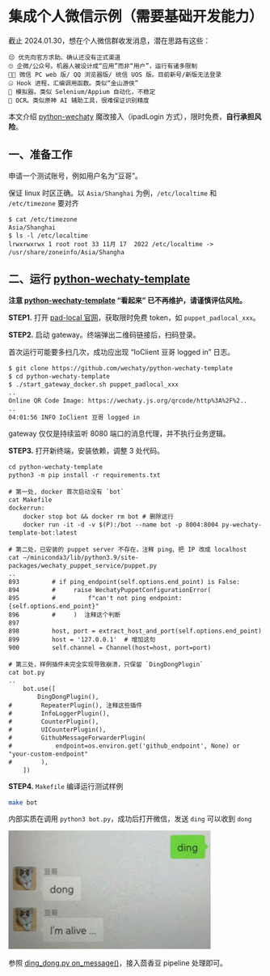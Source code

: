 # 集成个人微信示例（需要基础开发能力）

截止 2024.01.30，想在个人微信群收发消息，潜在思路有这些：

```
😔 优先向官方求助。确认还没有正式渠道
🙄 企微/公众号。机器人被设计成“应用”而非“用户”，运行有诸多限制
😮‍💨 微信 PC web 版/ QQ 浏览器版/ 统信 UOS 版。目前新号/新版无法登录
🤐 Hook 进程，汇编调用函数。类似“金山游侠”
🤨 模拟器。类似 Selenium/Appium 自动化，不稳定
🤔 OCR。类似原神 AI 辅助工具，很难保证识别精度
```

本文介绍 [python-wechaty](https://github.com/Wechaty/python-wechaty/) 魔改接入（ipadLogin 方式），限时免费，**自行承担风险**。

## 一、准备工作

申请一个测试账号，例如用户名为“豆哥”。

保证 linux 时区正确。以 `Asia/Shanghai` 为例，`/etc/localtime` 和 `/etc/timezone` 要对齐

```Shell
$ cat /etc/timezone
Asia/Shanghai
$ ls -l /etc/localtime
lrwxrwxrwx 1 root root 33 11月 17  2022 /etc/localtime -> /usr/share/zoneinfo/Asia/Shangha
```

## 二、运行 [python-wechaty-template](https://github.com/wechaty/python-wechaty-template)

**注意 [python-wechaty-template](https://github.com/wechaty/python-wechaty-template) “看起来” 已不再维护，请谨慎评估风险。**

**STEP1.** 打开 [pad-local 官网](http://pad-local.com/#/)，获取限时免费 token，如 `puppet_padlocal_xxx`。

**STEP2.** 启动 gateway。终端弹出二维码链接后，扫码登录。

首次运行可能要多扫几次，成功应出现 “IoClient 豆哥 logged in” 日志。

```Shell
$ git clone https://github.com/wechaty/python-wechaty-template
$ cd python-wechaty-template
$ ./start_gateway_docker.sh puppet_padlocal_xxx
..
Online QR Code Image: https://wechaty.js.org/qrcode/http%3A%2F%2..
..
04:01:56 INFO IoClient 豆哥 logged in
```

gateway 仅仅是持续监听 8080 端口的消息代理，并不执行业务逻辑。

**STEP3.** 打开新终端，安装依赖，调整 3 处代码。

```Shell
cd python-wechaty-template
python3 -m pip install -r requirements.txt

# 第一处, docker 首次启动没有 `bot`
cat Makefile
dockerrun:
    docker stop bot && docker rm bot # 删除这行
    docker run -it -d -v $(P):/bot --name bot -p 8004:8004 py-wechaty-template-bot:latest

# 第二处，已安装的 puppet server 不存在，注释 ping、把 IP 改成 localhost
cat ~/miniconda3/lib/python3.9/site-packages/wechaty_puppet_service/puppet.py
..
893         # if ping_endpoint(self.options.end_point) is False:
894         #     raise WechatyPuppetConfigurationError(
895         #         f"can't not ping endpoint: {self.options.end_point}"
896         #     )  注释这个判断
897
898         host, port = extract_host_and_port(self.options.end_point)
899         host = '127.0.0.1'  # 增加这句
900         self.channel = Channel(host=host, port=port)

# 第三处，样例插件未完全实现导致崩溃，只保留 `DingDongPlugin`
cat bot.py
..
    bot.use([
        DingDongPlugin(),
#        RepeaterPlugin(), 注释这些插件
#        InfoLoggerPlugin(),
#        CounterPlugin(),
#        UICounterPlugin(),
#        GithubMessageForwarderPlugin(
#            endpoint=os.environ.get('github_endpoint', None) or "your-custom-endpoint"
#        ),
    ])
```

**STEP4.** `Makefile` 编译运行测试样例

```bash
make bot
```

内部实质在调用 `python3 bot.py`，成功后打开微信，发送 `ding` 可以收到 `dong`

<img src="./figures/wechat-dingdong.png" width="400">

参照 [ding_dong.py on_message()](https://github.com/wechaty/python-wechaty-template/blob/main/src/plugins/ding_dong.py#L10)，接入茴香豆 pipeline 处理即可。
